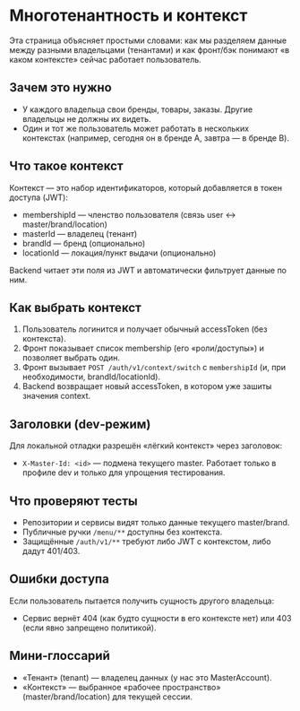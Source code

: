 # Многотенантность и контекст

Эта страница объясняет простыми словами: как мы разделяем данные между разными владельцами (тенантами) и как фронт/бэк
понимают «в каком контексте» сейчас работает пользователь.

## Зачем это нужно

- У каждого владельца свои бренды, товары, заказы. Другие владельцы не должны их видеть.
- Один и тот же пользователь может работать в нескольких контекстах (например, сегодня он в бренде A, завтра — в бренде
  B).

## Что такое контекст

Контекст — это набор идентификаторов, который добавляется в токен доступа (JWT):

- membershipId — членство пользователя (связь user ↔ master/brand/location)
- masterId — владелец (тенант)
- brandId — бренд (опционально)
- locationId — локация/пункт выдачи (опционально)

Backend читает эти поля из JWT и автоматически фильтрует данные по ним.

## Как выбрать контекст

1. Пользователь логинится и получает обычный accessToken (без контекста).
2. Фронт показывает список membership (его «роли/доступы») и позволяет выбрать один.
3. Фронт вызывает `POST /auth/v1/context/switch` с `membershipId` (и, при необходимости, brandId/locationId).
4. Backend возвращает новый accessToken, в котором уже зашиты значения context.

## Заголовки (dev‑режим)

Для локальной отладки разрешён «лёгкий контекст» через заголовок:

- `X-Master-Id: <id>` — подмена текущего master. Работает только в профиле dev и только для упрощения тестирования.

## Что проверяют тесты

- Репозитории и сервисы видят только данные текущего master/brand.
- Публичные ручки `/menu/**` доступны без контекста.
- Защищённые `/auth/v1/**` требуют либо JWT с контекстом, либо дадут 401/403.

## Ошибки доступа

Если пользователь пытается получить сущность другого владельца:

- Сервис вернёт 404 (как будто сущности в его контексте нет) или 403 (если явно запрещено политикой).

## Мини‑глоссарий

- «Тенант» (tenant) — владелец данных (у нас это MasterAccount).
- «Контекст» — выбранное «рабочее пространство» (master/brand/location) для текущей сессии.
